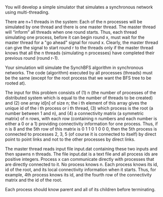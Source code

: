 You will develop a simple simulator that simulates a synchronous network using multi-threading. 

There are n+1 threads in the system: Each of the n processes will be simulated by one thread and there is one master thread. The master thread will “inform” all threads when one round starts. Thus, each thread simulating one process, before it can begin round x, must wait for the master thread for a "go ahead" signal for round x. Clearly, the master thread can give the signal to start round r to the threads only if the master thread knows that all the n threads (simulating n processes) have completed their previous round (round r-1). 

Your simulation will simulate the SynchBFS algorithm in synchronous networks. The code (algorithm) executed by all processes (threads) must be the same (except for the root process that we want the BFS tree to be rooted at). 

The input for this problem consists of (1) n (the number of processes of the distributed system which is equal to the number of threads to be created) and (2) one array id[n] of size n; the i th element of this array gives the unique id of the i th process or i th  thread, (3) which process is the root (a number between 1 and n), and (4) a connectivity matrix (a symmetric matrix) of n rows, with each row (containing n numbers and each number is either a 0 or a 1) providing connectivity information for one process. Thus, if n is 8 and the 5th row of this matrix is 0 1 1 0 1 0 0 0, then the 5th process is connected to processes 2, 3, 5 (of course it is connected to itself) by direct point to point links and not to the other processes by direct links.

The master thread reads input file input.dat containing these two inputs and then spawns n threads. The file input.dat is a text file and all process ids are positive integers. Process x can communicate directly with processes that are directly connected to it. No process knows n. Each process knows its id, id of the root, and its local connectivity information when it starts. Thus, for example, 4th process knows its id, and the fourth row of the connectivity matrix and the id of the root. 

Each process should know parent and all of its children before terminating.
